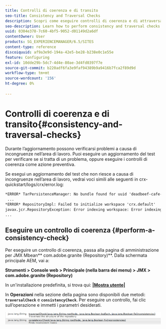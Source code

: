 ```yaml
---
title: Controlli di coerenza e di transito
seo-title: Consistency and Traversal Checks
description: Scopri come eseguire controlli di coerenza e di attraversamento.
seo-description: Learn how to perform consistency and traversal checks.
uuid: 0304e378-7c60-4bf5-9052-d01149d2a6df
contentOwner: User
products: SG_EXPERIENCEMANAGER/6.5/SITES
content-type: reference
discoiquuid: af9a3e9d-194a-42e5-be28-b238e0c1e55e
feature: Configuring
exl-id: 10dde29b-5dc7-4d4e-80ae-3d4fd0397f7e
source-git-commit: b220adf6fa3e9faf94389b9a9416b7fca2f89d9d
workflow-type: tm+mt
source-wordcount: '156'
ht-degree: 0%

---
```


# Controlli di coerenza e di transito{#consistency-and-traversal-checks}

Durante l’aggiornamento possono verificarsi problemi a causa di incongruenze nell’area di lavoro. Puoi eseguire un aggiornamento del test per verificare se si tratta di un problema, oppure eseguire i controlli di coerenza come azione preventiva.

Se esegui un aggiornamento del test che non riesce a causa di incongruenze nell’area di lavoro, vedrai voci simili alle seguenti in crx-quickstart/logs/crx/error.log:

```xml
*ERROR* TarPersistenceManager: No bundle found for uuid 'deadbeef-cafe-babe-cafe-babecafebabe'
 ...
*ERROR* RepositoryImpl: Failed to initialize workspace 'crx.default'
javax.jcr.RepositoryException: Error indexing workspace: Error indexing workspace: Error indexing workspace
...
```

## Eseguire un controllo di coerenza {#perform-a-consistency-check}

Per eseguire un controllo di coerenza, passa alla pagina di amministrazione per JMX Mbean** com.adobe.granite (Repository)**. Dalla schermata principale AEM, vai a:

**Strumenti > Console web > Principale (nella barra dei menu) > JMX > com.adobe.granite (Repository)**

In un&#39;installazione predefinita, si trova qui:  **[|Mostra utente|](http://localhost:4502/system/console/jmx/com.adobe.granite%3Atype%3DRepository)**

In **Operazioni** nella sezione della pagina sono disponibili due metodi: **`traversalCheck`** e **`consistencyCheck`**. Per eseguire un controllo, fai clic sull’operazione e immetti i parametri desiderati.

![chlimage_1-117](assets/chlimage_1-117.png)
